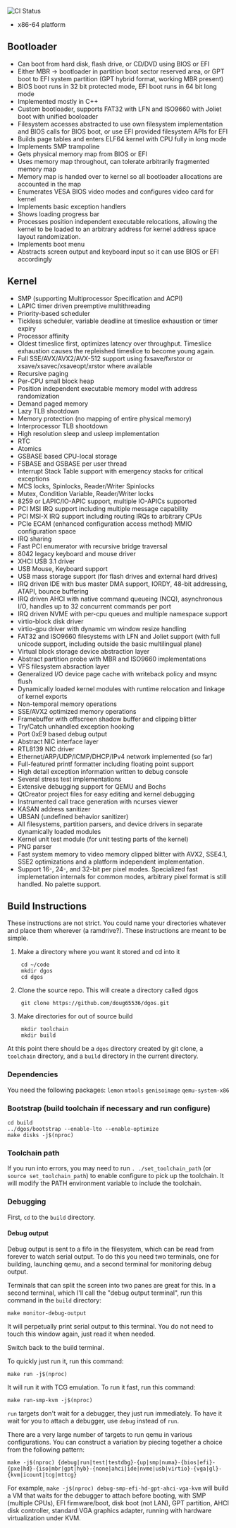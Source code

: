 ![CI Status](https://github.com/doug65536/dgos/workflows/dgos%20CI/badge.svg)

- x86-64 platform

## Bootloader

- Can boot from hard disk, flash drive, or CD/DVD using BIOS or EFI
- Either MBR -> bootloader in partition boot sector reserved area,
  or GPT boot to EFI system partition (GPT hybrid format, working MBR present)
- BIOS boot runs in 32 bit protected mode, EFI boot runs in 64 bit long mode
- Implemented mostly in C++
- Custom bootloader, supports FAT32 with LFN and ISO9660 with Joliet
  boot with unified booloader
- Filesystem accesses abstracted to use own filesystem implementation
  and BIOS calls for BIOS boot, or use EFI provided filesystem APIs for EFI
- Builds page tables and enters ELF64 kernel with CPU fully in long mode
- Implements SMP trampoline
- Gets physical memory map from BIOS or EFI
- Uses memory map throughout, can tolerate arbitrarily fragmented memory map
- Memory map is handed over to kernel so all bootloader allocations are
  accounted in the map
- Enumerates VESA BIOS video modes and configures video card for kernel
- Implements basic exception handlers
- Shows loading progress bar
- Processes position independent executable relocations, allowing the
  kernel to be loaded to an arbitrary address for kernel address space
  layout randomization.
- Implements boot menu
- Abstracts screen output and keyboard input so it can use BIOS
  or EFI accordingly

## Kernel

- SMP (supporting Multiprocessor Specification and ACPI)
- LAPIC timer driven preemptive multithreading
- Priority-based scheduler
- Tickless scheduler, variable deadline at timeslice exhaustion or timer expiry
- Processor affinity
- Oldest timeslice first, optimizes latency over throughput. Timeslice
  exhaustion causes the repleished timeslice to become young again.
- Full SSE/AVX/AVX2/AVX-512 support using
  fxsave/fxrstor or xsave/xsavec/xsaveopt/xrstor where available
- Recursive paging
- Per-CPU small block heap
- Position independent executable memory model with address randomization
- Demand paged memory
- Lazy TLB shootdown
- Memory protection (no mapping of entire physical memory)
- Interprocessor TLB shootdown
- High resolution sleep and usleep implementation
- RTC
- Atomics
- GSBASE based CPU-local storage
- FSBASE and GSBASE per user thread
- Interrupt Stack Table support with emergency stacks for critical exceptions
- MCS locks, Spinlocks, Reader/Writer Spinlocks
- Mutex, Condition Variable, Reader/Writer locks
- 8259 or LAPIC/IO-APIC support, multiple IO-APICs supported
- PCI MSI IRQ support including multiple message capability
- PCI MSI-X IRQ support including routing IRQs to arbitrary CPUs
- PCIe ECAM (enhanced configuration access method) MMIO configuration space
- IRQ sharing
- Fast PCI enumerator with recursive bridge traversal
- 8042 legacy keyboard and mouse driver
- XHCI USB 3.1 driver
- USB Mouse, Keyboard support
- USB mass storage support (for flash drives and external hard drives)
- IRQ driven IDE with bus master DMA support, IORDY, 48-bit addressing, ATAPI,
  bounce buffering
- IRQ driven AHCI with native command queueing (NCQ), asynchronous I/O,
  handles up to 32 concurrent commands per port
- IRQ driven NVME with per-cpu queues and multiple namespace support
- virtio-block disk driver
- virtio-gpu driver with dynamic vm window resize handling
- FAT32 and ISO9660 filesystems with LFN and Joliet support
  (with full unicode support, including outside the basic multilingual plane)
- Virtual block storage device abstraction layer
- Abstract partition probe with MBR and ISO9660 implementations
- VFS filesystem absraction layer
- Generalized I/O device page cache with writeback policy and msync flush
- Dynamically loaded kernel modules with runtime relocation and
  linkage of kernel exports
- Non-temporal memory operations
- SSE/AVX2 optimized memory operations
- Framebuffer with offscreen shadow buffer and clipping blitter
- Try/Catch unhandled exception hooking
- Port 0xE9 based debug output
- Abstract NIC interface layer
- RTL8139 NIC driver
- Ethernet/ARP/UDP/ICMP/DHCP/IPv4 network implemented (so far)
- Full-featured printf formatter including floating point support
- High detail exception information written to debug console
- Several stress test implementations
- Extensive debugging support for QEMU and Bochs
- QtCreator project files for easy editing and kernel debugging
- Instrumented call trace generation with ncurses viewer
- KASAN address sanitizer
- UBSAN (undefined behavior sanitizer)
- All filesystems, partition parsers, and device drivers in separate
  dynamically loaded modules
- Kernel unit test module (for unit testing parts of the kernel)
- PNG parser
- Fast system memory to video memory clipped blitter with AVX2, SSE4.1, SSE2
  optimizations and a platform independent implementation.
- Support 16-, 24-, and 32-bit per pixel modes. Specialized fast implemetation
  internals for common modes, arbitrary pixel format is still handled. No
  palette support.


## Build Instructions

These instructions are not strict. You could name your directories whatever
and place them wherever (a ramdrive?). These instructions are meant to be
simple.

1. Make a directory where you want it stored and cd into it

        cd ~/code
        mkdir dgos
        cd dgos

2. Clone the source repo. This will create a directory called dgos

        git clone https://github.com/doug65536/dgos.git

3. Make directories for out of source build

        mkdir toolchain
        mkdir build

At this point there should be a `dgos` directory created by git clone,
a `toolchain` directory, and a `build` directory in the current directory.

### Dependencies

You need the following packages:
`lemon` `mtools` `genisoimage` `qemu-system-x86`

### Bootstrap (build toolchain if necessary and run configure)

    cd build
    ../dgos/bootstrap --enable-lto --enable-optimize
    make disks -j$(nproc)

### Toolchain path

If you run into errors, you may need to run `. ./set_toolchain_path`
(or `source set_toolchain_path`) to enable configure to pick up the toolchain.
It will modify the PATH environment variable to include the toolchain.

### Debugging

First, `cd` to the `build` directory.

#### Debug output

Debug output is sent to a fifo in the filesystem, which can be read from
forever to watch serial output. To do this you need two terminals, one for
building, launching qemu, and a second terminal for monitoring debug output.

Terminals that can split the screen into two panes are great for this.
In a second terminal, which I'll call the "debug output terminal",
run this command in the `build` directory:

    make monitor-debug-output

It will perpetually print serial output to this terminal. You do not need
to touch this window again, just read it when needed.

Switch back to the build terminal.

To quickly just run it, run this command:

    make run -j$(nproc)

It will run it with TCG emulation. To run it fast, run this command:

    make run-smp-kvm -j$(nproc)

`run` targets don't wait for a debugger, they just run immediately. To
have it wait for you to attach a debugger, use `debug` instead of `run`.

There are a very large number of targets to run qemu in various
configurations. You can construct a variation by piecing together a choice
from the following pattern:

    make -j$(nproc) {debug|run|test|testdbg}-{up|smp|numa}-{bios|efi}-{pxe|hd}-{iso|mbr|gpt|hyb}-{none|ahci|ide|nvme|usb|virtio}-{vga|gl}-{kvm|icount|tcg|mttcg}

For example, `make -j$(nproc) debug-smp-efi-hd-gpt-ahci-vga-kvm` will build
a VM that waits for the debugger to attach before booting, with SMP
(multiple CPUs), EFI firmware/boot, disk boot (not LAN), GPT partition,
AHCI disk controller, standard VGA graphics adapter, running with
hardware virtualization under KVM.
